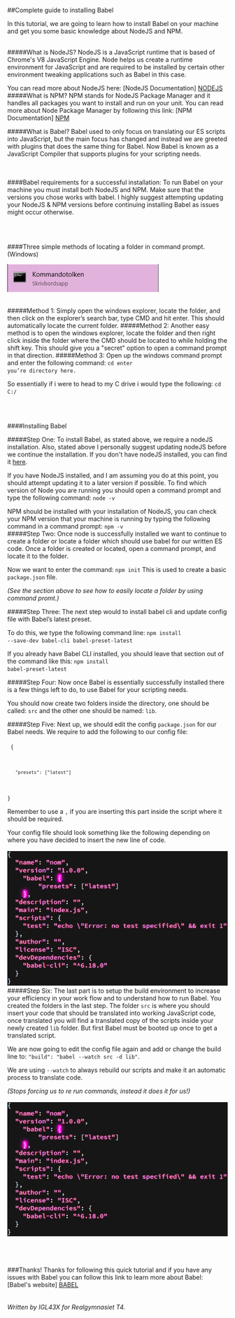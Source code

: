 [NODEJS]: https://nodejs.org/en/docs/ "Learn more about NodeJS"
[NPM]: https://docs.npmjs.com/getting-started/what-is-npm "Learn more about NPM"
[BABEL]: https://babeljs.io/ "Babel documentation"
[DOWNLOAD]: https://nodejs.org/en/ "Find"

##Complete guide to installing Babel

In this tutorial, we are going to learn how to install Babel on your machine and get you some basic knowledge about NodeJS and NPM.
<br><br>

#####What is NodeJS?
NodeJS is a JavaScript runtime that is based of Chrome's V8 JavaScript Engine. Node helps us create a runtime environment for JavaScript and are required to be installed by certain other environment tweaking applications such as Babel in this case.
<br>

You can read more about NodeJS here: [NodeJS Documentation] [NODEJS]
<br>
#####What is NPM?
NPM stands for NodeJS Package Manager and it handles all packages you want to install and run on your unit. You can read more about Node Package Manager by following this link: [NPM Documentation] [NPM]

#####What is Babel?
Babel used to only focus on translating our ES scripts into JavaScript, but the main focus has changed and instead we are greeted with plugins that does the same thing for Babel. Now Babel is known as a JavaScript Compiler that supports plugins for your scripting needs.
<br><br><br>

####Babel requirements for a successful installation:
To run Babel on your machine you must install both NodeJS and NPM. Make sure that the versions you chose works with babel. I highly suggest attempting updating your NodeJS & NPM versions before continuing installing Babel as issues might occur otherwise.

<br><br>

####Three simple methods of locating a folder in command prompt. (Windows)

![alt text](assets/img/cmd2.png "A image of a windows command prompt exe.")
<br><br>

#####Method 1:
Simply open the windows explorer, locate the folder, and then click on the explorer’s search bar, type CMD and hit enter. This should automatically locate the current folder.
#####Method 2:
Another easy method is to open the windows explorer, locate the folder and then right click inside the folder where the CMD should be located to while holding the shift key. This should give you a "secret" option to open a command prompt in that direction.
#####Method 3:
Open up the windows command prompt and enter the following command: <code>cd enter you’re directory here.</code> 

So essentially if i were to head to my C drive i would type the following: <code>cd C:/</code>


<br><br>

####Installing Babel

#####Step One:
To install Babel, as stated above, we require a nodeJS installation. Also, stated above I personally suggest updating nodeJS before we continue the installation. If you don't have nodeJS installed, you can find it [here][DOWNLOAD].

If you have NodeJS installed, and I am assuming you do at this point, you should attempt updating it to a later version if possible. To find which version of Node you are running you should open a command prompt and type the following command: <code>node -v</code>

NPM should be installed with your installation of NodeJS, you can check your NPM version that your machine is running by typing the following command in a command prompt: <code>npm -v</code>
<br>
#####Step Two:
Once node is successfully installed we want to continue to create a folder or locate a folder which should use babel for our written ES code. Once a folder is created or located, open a command prompt, and locate it to the folder. 

Now we want to enter the command: <code>npm init</code>
This is used to create a basic <code>package.json</code> file.

<i>(See the section above to see how to easily locate a folder by using command promt.)</i>
<br>

#####Step Three:
The next step would to install babel cli and update config file with Babel’s latest preset.

To do this, we type the following command line: <code>npm install --save-dev babel-cli babel-preset-latest</code>

If you already have Babel CLI installed, you should leave that section out of the command like this: <code>npm install babel-preset-latest</code>

#####Step Four:
Now once Babel is essentially successfully installed there is a few things left to do, to use Babel for your scripting needs.

You should now create two folders inside the directory, one should be called: <code>src</code> and the other one should be named: <code>lib</code>.

#####Step Five:
Next up, we should edit the config <code>package.json</code> for our Babel needs. We require to add the following to our config file: 
<br><br><code>
{
 
       "presets": ["latest"]
  
}</code>

Remember to use a <code>,</code> if you are inserting this part inside the script where it should be required.

Your config file should look something like the following depending on where you have decided to insert the new line of code.
<br><br>
![alt text](assets/img/code01.png "package.json code required to run babel and plugin.")
#####Step Six:
The last part is to setup the build environment to increase your efficiency in your work flow and to understand how to run Babel. You created the folders in the last step. The folder <code>src</code> is where you should insert your code that should be translated into working JavaScript code, once translated you will find a translated copy of the scripts inside your newly created <code>lib</code> folder. But first Babel must be booted up once to get a translated script.

We are now going to edit the config file again and add or change the build line to: <code>"build": "babel --watch src -d lib"</code>.

We are using <code>--watch</code> to always rebuild our scripts and make it an automatic process to translate code. 

<i>(Stops forcing us to re run commands, instead it does it for us!)</i>
<br><br>
![alt text](assets/img/code01.png "My sample of a complete package.json script.")

<br><br><br>
###Thanks!
Thanks for following this quick tutorial and if you have any issues with Babel you can follow this link to learn more about Babel: [Babel's website] [BABEL]
<br><br><br>
<i>Written by IGL43X for Realgymnasiet T4.</i>
